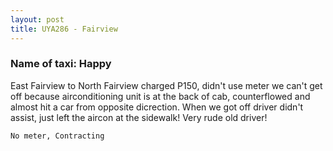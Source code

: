 ```yaml
---
layout: post
title: UYA286 - Fairview
---
```


### Name of taxi: Happy

East Fairview to North Fairview charged P150, didn't use meter we can't get off because airconditioning unit is at the back of cab, counterflowed and almost hit a car from opposite dicrection. When we got off driver didn't assist, just left the aircon at the sidewalk! Very rude old driver! 

```No meter, Contracting```
